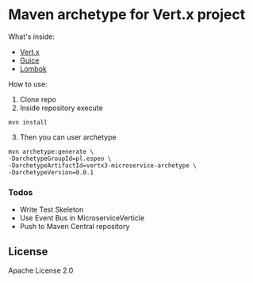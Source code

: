 # Maven archetype for Vert.x project

What's inside:

- [Vert.x](http://http://vertx.io/)
- [Guice](https://github.com/google/guice)
- [Lombok](https://projectlombok.org/)

How to use:
1. Clone repo
2. Inside repository execute
```
mvn install
```
3. Then you can user archetype

```
mvn archetype:generate \
-DarchetypeGroupId=pl.espeo \
-DarchetypeArtifactId=vertx3-microservice-archetype \
-DarchetypeVersion=0.0.1
```

### Todos

 - Write Test Skeleton
 - Use Event Bus in MicroserviceVerticle
 - Push to Maven Central repository
 
License
----
Apache License 2.0
